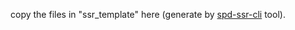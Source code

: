 copy the files in "ssr_template" here (generate by [spd-ssr-cli](https://github.com/supaide/spd-ssr-php) tool).
